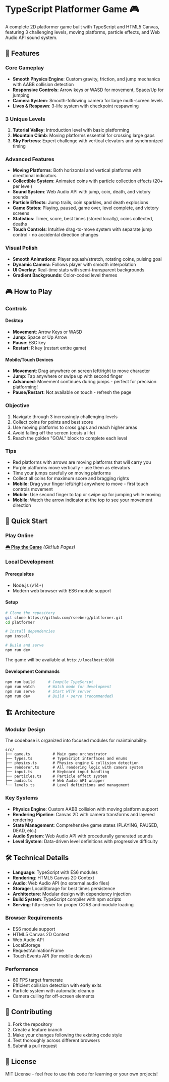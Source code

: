 # TypeScript Platformer Game 🎮

A complete 2D platformer game built with TypeScript and HTML5 Canvas, featuring 3 challenging levels, moving platforms, particle effects, and Web Audio API sound system.

## 🌟 Features

### Core Gameplay
- **Smooth Physics Engine**: Custom gravity, friction, and jump mechanics with AABB collision detection
- **Responsive Controls**: Arrow keys or WASD for movement, Space/Up for jumping
- **Camera System**: Smooth-following camera for large multi-screen levels
- **Lives & Respawn**: 3-life system with checkpoint respawning

### 3 Unique Levels
1. **Tutorial Valley**: Introduction level with basic platforming
2. **Mountain Climb**: Moving platforms essential for crossing large gaps
3. **Sky Fortress**: Expert challenge with vertical elevators and synchronized timing

### Advanced Features
- **Moving Platforms**: Both horizontal and vertical platforms with directional indicators
- **Collectible System**: Animated coins with particle collection effects (20+ per level)
- **Sound System**: Web Audio API with jump, coin, death, and victory sounds
- **Particle Effects**: Jump trails, coin sparkles, and death explosions
- **Game States**: Playing, paused, game over, level complete, and victory screens
- **Statistics**: Timer, score, best times (stored locally), coins collected, deaths
- **Touch Controls**: Intuitive drag-to-move system with separate jump control - no accidental direction changes

### Visual Polish
- **Smooth Animations**: Player squash/stretch, rotating coins, pulsing goal
- **Dynamic Camera**: Follows player with smooth interpolation
- **UI Overlay**: Real-time stats with semi-transparent backgrounds
- **Gradient Backgrounds**: Color-coded level themes

## 🎮 How to Play

### Controls

#### Desktop
- **Movement**: Arrow Keys or WASD
- **Jump**: Space or Up Arrow
- **Pause**: ESC key
- **Restart**: R key (restart entire game)

#### Mobile/Touch Devices
- **Movement**: Drag anywhere on screen left/right to move character
- **Jump**: Tap anywhere or swipe up with second finger
- **Advanced**: Movement continues during jumps - perfect for precision platforming!
- **Pause/Restart**: Not available on touch - refresh the page

### Objective
1. Navigate through 3 increasingly challenging levels
2. Collect coins for points and best score
3. Use moving platforms to cross gaps and reach higher areas
4. Avoid falling off the screen (costs a life)
5. Reach the golden "GOAL" block to complete each level

### Tips
- Red platforms with arrows are moving platforms that will carry you
- Purple platforms move vertically - use them as elevators
- Time your jumps carefully on moving platforms
- Collect all coins for maximum score and bragging rights
- **Mobile**: Drag your finger left/right anywhere to move - first touch controls movement
- **Mobile**: Use second finger to tap or swipe up for jumping while moving
- **Mobile**: Watch the arrow indicator at the top to see your movement direction

## 🚀 Quick Start

### Play Online
**[🎮 Play the Game](https://rseeberg.github.io/platformer)** *(GitHub Pages)*

### Local Development

#### Prerequisites
- Node.js (v14+)
- Modern web browser with ES6 module support

#### Setup
```bash
# Clone the repository
git clone https://github.com/rseeberg/platformer.git
cd platformer

# Install dependencies
npm install

# Build and serve
npm run dev
```

The game will be available at `http://localhost:8080`

#### Development Commands
```bash
npm run build      # Compile TypeScript
npm run watch      # Watch mode for development
npm run serve      # Start HTTP server
npm run dev        # Build + serve (recommended)
```

## 🏗️ Architecture

### Modular Design
The codebase is organized into focused modules for maintainability:

```
src/
├── game.ts          # Main game orchestrator
├── types.ts         # TypeScript interfaces and enums
├── physics.ts       # Physics engine & collision detection
├── renderer.ts      # All rendering logic with camera system
├── input.ts         # Keyboard input handling
├── particles.ts     # Particle effect system
├── audio.ts         # Web Audio API wrapper
└── levels.ts        # Level definitions and management
```

### Key Systems
- **Physics Engine**: Custom AABB collision with moving platform support
- **Rendering Pipeline**: Canvas 2D with camera transforms and layered rendering
- **State Management**: Comprehensive game states (PLAYING, PAUSED, DEAD, etc.)
- **Audio System**: Web Audio API with procedurally generated sounds
- **Level System**: Data-driven level definitions with progressive difficulty

## 🛠️ Technical Details

- **Language**: TypeScript with ES6 modules
- **Rendering**: HTML5 Canvas 2D Context
- **Audio**: Web Audio API (no external audio files)
- **Storage**: LocalStorage for best times persistence
- **Architecture**: Modular design with dependency injection
- **Build System**: TypeScript compiler with npm scripts
- **Serving**: http-server for proper CORS and module loading

### Browser Requirements
- ES6 module support
- HTML5 Canvas 2D Context
- Web Audio API
- LocalStorage
- RequestAnimationFrame
- Touch Events API (for mobile devices)

### Performance
- 60 FPS target framerate
- Efficient collision detection with early exits
- Particle system with automatic cleanup
- Camera culling for off-screen elements

## 🤝 Contributing

1. Fork the repository
2. Create a feature branch
3. Make your changes following the existing code style
4. Test thoroughly across different browsers
5. Submit a pull request

## 📄 License

MIT License - feel free to use this code for learning or your own projects!